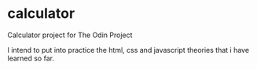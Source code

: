 # calculator

Calculator project for The Odin Project

I intend to put into practice the html, css and javascript theories that i have learned so far.

